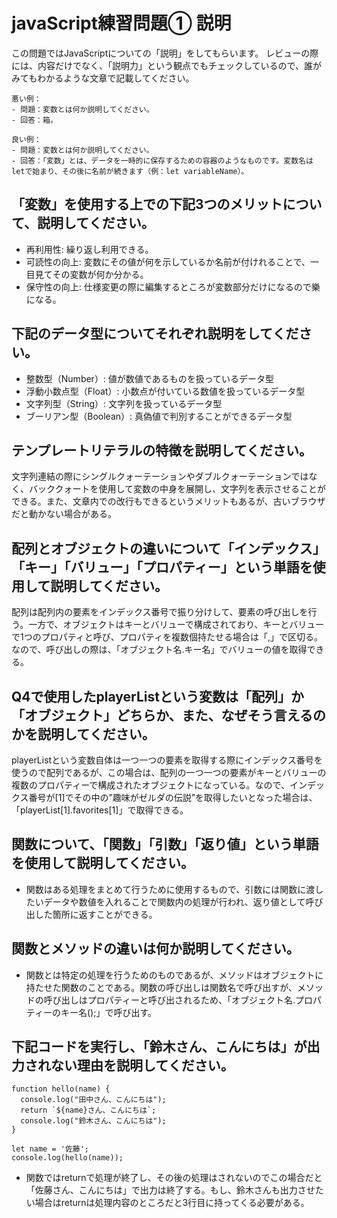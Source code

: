 # javaScript練習問題① 説明
この問題ではJavaScriptについての「説明」をしてもらいます。
レビューの際には、内容だけでなく、「説明力」という観点でもチェックしているので、誰がみてもわかるような文章で記載してください。

```
悪い例：
- 問題：変数とは何か説明してください。
- 回答：箱。

良い例：
- 問題：変数とは何か説明してください。
- 回答：「変数」とは、データを一時的に保存するための容器のようなものです。変数名はletで始まり、その後に名前が続きます（例：let variableName）。
```

## 「変数」を使用する上での下記3つのメリットについて、説明してください。
- 再利用性: 繰り返し利用できる。
- 可読性の向上: 変数にその値が何を示しているか名前が付けれることで、一目見てその変数が何か分かる。
- 保守性の向上: 仕様変更の際に編集するところが変数部分だけになるので樂になる。

## 下記のデータ型についてそれぞれ説明をしてください。
- 整数型（Number）: 値が数値であるものを扱っているデータ型
- 浮動小数点型（Float）: 小数点が付いている数値を扱っているデータ型
- 文字列型（String）: 文字列を扱っているデータ型
- ブーリアン型（Boolean）: 真偽値で判別することができるデータ型

## テンプレートリテラルの特徴を説明してください。
文字列連結の際にシングルクォーテーションやダブルクォーテーションではなく、バッククォートを使用して変数の中身を展開し、文字列を表示させることができる。また、文章内での改行もできるというメリットもあるが、古いブラウザだと動かない場合がある。

## 配列とオブジェクトの違いについて「インデックス」「キー」「バリュー」「プロパティー」という単語を使用して説明してください。
配列は配列内の要素をインデックス番号で振り分けして、要素の呼び出しを行う。一方で、オブジェクトはキーとバリューで構成されており、キーとバリューで1つのプロパティと呼び、プロパティを複数個持たせる場合は「,」で区切る。なので、呼び出しの際は、「オブジェクト名.キー名」でバリューの値を取得できる。

## Q4で使用したplayerListという変数は「配列」か「オブジェクト」どちらか、また、なぜそう言えるのかを説明してください。
playerListという変数自体は一つ一つの要素を取得する際にインデックス番号を使うので配列であるが、この場合は、配列の一つ一つの要素がキーとバリューの複数のプロパティーで構成されたオブジェクトになっている。なので、インデックス番号が[1]でその中の”趣味がゼルダの伝説”を取得したいとなった場合は、「playerList[1].favorites[1]」で取得できる。

## 関数について、「関数」「引数」「返り値」という単語を使用して説明してください。
- 関数はある処理をまとめて行うために使用するもので、引数には関数に渡したいデータや数値を入れることで関数内の処理が行われ、返り値として呼び出した箇所に返すことができる。

## 関数とメソッドの違いは何か説明してください。
- 関数とは特定の処理を行うためのものであるが、メソッドはオブジェクトに持たせた関数のことである。関数の呼び出しは関数名で呼び出すが、メソッドの呼び出しはプロパティーと呼び出されるため、「オブジェクト名.プロパティーのキー名();」で呼び出す。

## 下記コードを実行し、「鈴木さん、こんにちは」が出力されない理由を説明してください。
```
function hello(name) {
  console.log("田中さん、こんにちは");
  return `${name}さん、こんにちは`;
  console.log("鈴木さん、こんにちは");
}

let name = '佐藤';
console.log(hello(name));
```
- 関数ではreturnで処理が終了し、その後の処理はされないのでこの場合だと「佐藤さん、こんにちは」で出力は終了する。もし、鈴木さんも出力させたい場合はreturnは処理内容のところだと3行目に持ってくる必要がある。